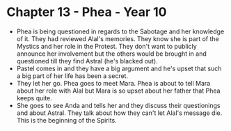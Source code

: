 # Chapter 13 - Phea - Year 10

- Phea is being questioned in regards to the Sabotage and her knowledge of it. They had reviewed Alal's memories. They know she is part of the Mystics and her role in the Protest. They don't want to publicly announce her involvement but the others would be brought in and questioned till they find Astral (he's blacked out). 
- Pastel comes in and they have a big argument and he's upset that such a big part of her life has been a secret.
- They let her go. Phea goes to meet Mara. Phea is about to tell Mara about her role with Alal but Mara is so upset about her father that Phea keeps quite.
- She goes to see Anda and tells her and they discuss their questionings and about Astral. They talk about how they can't let Alal's message die. This is the beginning of the Spirits.
